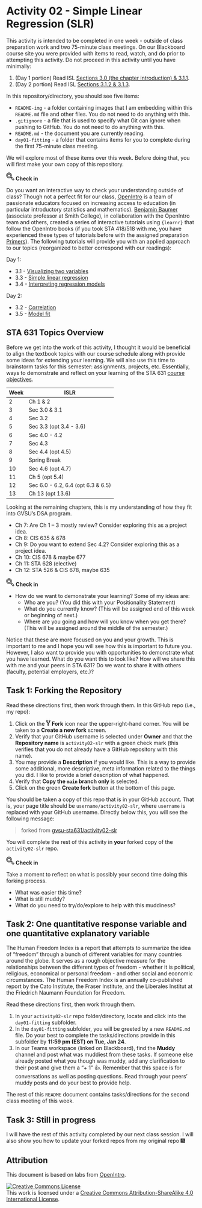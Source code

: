 Activity 02 - Simple Linear Regression (SLR)
================

This activity is intended to be completed in one week - outside of class
preparation work and two 75-minute class meetings. On our Blackboard
course site you were provided with items to read, watch, and do prior to
attempting this activity. Do not proceed in this activity until you have
minimally:

1.  (Day 1 portion) Read ISL [Sections 3.0 (the chapter introduction) &
    3.1.1](https://rdcu.be/c3STG).
2.  (Day 2 portion) Read ISL [Sections 3.1.2 &
    3.1.3](https://rdcu.be/c3STG).

In this repository/directory, you should see five items:

- `README-img` - a folder containing images that I am embedding within
  this `README.md` file and other files. You do not need to do anything
  with this.
- `.gitignore` - a file that is used to specify what Git can ignore when
  pushing to GitHub. You do not need to do anything with this.
- `README.md` - the document you are currently reading.
- `day01-fitting` - a folder that contains items for you to complete
  during the first 75-minute class meeting.
  <!-- - `day02-assessing` - a folder that contains items for you to complete during the second 75-minute class meeting. -->

We will explore most of these items over this week. Before doing that,
you will first make your own copy of this repository.

![check-in](README-img/noun-magnifying-glass.png) **Check in**

Do you want an interactive way to check your understanding outside of
class? Though not a perfect fit for our class,
[OpenIntro](https://www.openintro.org/team/) is a team of passionate
educators focused on increasing access to education (in particular
introductory statistics and mathematics). [Benjamin
Baumer](https://beanumber.github.io/www/) (associate professor at Smith
College), in collaboration with the OpenIntro team and others, created a
series of interactive tutorials using `{learnr}` that follow the
OpenIntro books (if you took STA 418/518 with me, you have experienced
these types of tutorials before with the assigned preparation
[Primers](https://posit.cloud/learn/primers)). The following tutorials
will provide you with an applied approach to our topics (reorganized to
better correspond with our readings):

Day 1:

- 3.1 - [Visualizing two
  variables](https://openintro.shinyapps.io/ims-03-model-01/)
- 3.3 - [Simple linear
  regression](https://openintro.shinyapps.io/ims-03-model-03/)
- 3.4 - [Interpreting regression
  models](https://openintro.shinyapps.io/ims-03-model-04/)

Day 2:

- 3.2 - [Correlation](https://openintro.shinyapps.io/ims-03-model-02/)
- 3.5 - [Model fit](https://openintro.shinyapps.io/ims-03-model-05/)

## STA 631 Topics Overview

Before we get into the work of this activity, I thought it would be
beneficial to align the textbook topics with our course schedule along
with provide some ideas for extending your learning. We will also use
this time to brainstorm tasks for this semester: assignments, projects,
etc. Essentially, ways to demonstrate and reflect on your learning of
the STA 631 [course
objectives](https://dykesb.netlify.app/courses/sta631/#course-objectives).

| Week | ISLR                               |
|------|------------------------------------|
| 2    | Ch 1 & 2                           |
| 3    | Sec 3.0 & 3.1                      |
| 4    | Sec 3.2                            |
| 5    | Sec 3.3 (opt 3.4 - 3.6)            |
| 6    | Sec 4.0 - 4.2                      |
| 7    | Sec 4.3                            |
| 8    | Sec 4.4 (opt 4.5)                  |
| 9    | Spring Break                       |
| 10   | Sec 4.6 (opt 4.7)                  |
| 11   | Ch 5 (opt 5.4)                     |
| 12   | Sec 6.0 - 6.2, 6.4 (opt 6.3 & 6.5) |
| 13   | Ch 13 (opt 13.6)                   |

Looking at the remaining chapters, this is my understanding of how they
fit into GVSU’s DSA program.

- Ch 7: Are Ch 1 – 3 mostly review? Consider exploring this as a project
  idea.
- Ch 8: CIS 635 & 678
- Ch 9: Do you want to extend Sec 4.2? Consider exploring this as a
  project idea.
- Ch 10: CIS 678 & maybe 677
- Ch 11: STA 628 (elective)
- Ch 12: STA 526 & CIS 678, maybe 635

![check-in](README-img/noun-magnifying-glass.png) **Check in**

- How do we want to demonstrate your learning? Some of my ideas are:
  - Who are you? (You did this with your Positionality Statement)
  - What do you currently know? (This will be assigned end of this week
    or beginning of next.)
  - Where are you going and how will you know when you get there? (This
    will be assigned around the middle of the semester.)

Notice that these are more focused on you and your growth. This is
important to me and I hope you will see how this is important to future
you. However, I also want to provide you with opportunities to
demonstrate what you have learned. What do you want this to look like?
How will we share this with me and your peers in STA 631? Do we want to
share it with others (faculty, potential employers, etc.)?

## Task 1: Forking the Repository

Read these directions first, then work through them. In this GitHub repo
(i.e., my repo):

1.  Click on the ![fork](README-img/fork-icon.png) **Fork** icon near
    the upper-right-hand corner. You will be taken to a **Create a new
    fork** screen.
2.  Verify that your GitHub username is selected under **Owner** and
    that the **Repository name** is `activity02-slr` with a green check
    mark (this verifies that you do not already have a GitHub repository
    with this name).
3.  You may provide a **Description** if you would like. This is a way
    to provide some additional, more descriptive, meta information
    related to the things you did. I like to provide a brief description
    of what happened.
4.  Verify that **Copy the `main` branch only** is selected.
5.  Click on the green **Create fork** button at the bottom of this
    page.

You should be taken a copy of this repo that is in your GitHub account.
That is, your page title should be `username/activity02-slr`, where
`username` is replaced with your GitHub username. Directly below this,
you will see the following message:

> forked from
> [gvsu-sta631/activity02-slr](https://github.com/gvsu-sta631/activity02-slr)

You will complete the rest of this activity in **your** forked copy of
the `activity02-slr` repo.

![check-in](README-img/noun-magnifying-glass.png) **Check in**

Take a moment to reflect on what is possibly your second time doing this
forking process.

- What was easier this time?
- What is still muddy?
- What do you need to try/do/explore to help with this muddiness?

## Task 2: One quantitative response variable and one quantitative explanatory variable

The Human Freedom Index is a report that attempts to summarize the idea
of “freedom” through a bunch of different variables for many countries
around the globe. It serves as a rough objective measure for the
relationships between the different types of freedom - whether it is
political, religious, economical or personal freedom - and other social
and economic circumstances. The Human Freedom Index is an annually
co-published report by the Cato Institute, the Fraser Institute, and the
Liberales Institut at the Friedrich Naumann Foundation for Freedom.

Read these directions first, then work through them.

1.  In your `activity02-slr` repo folder/directory, locate and click
    into the `day01-fitting` subfolder.
2.  In the `day01-fitting` subfolder, you will be greeted by a new
    `README.md` file. Do your best to complete the tasks/directions
    provide in this subfolder by **11:59 pm (EST) on Tue, Jan 24**.
3.  In our Teams workspace (linked on Blackboard), find the **Muddy**
    channel and post what was muddiest from these tasks. If someone else
    already posted what you though was muddy, add any clarification to
    their post and give them a “+ 1” 👍. Remember that this space is for
    conversations as well as posting questions. Read through your peers’
    muddy posts and do your best to provide help.

The rest of this `README` document contains tasks/directions for the
second class meeting of this week.

## Task 3: Still in progress

I will have the rest of this activity completed by our next class
session. I will also show you how to update your forked repos from my
original repo 🎆

## Attribution

This document is based on labs from
[OpenIntro](https://www.openintro.org/).

<a rel="license" href="http://creativecommons.org/licenses/by-sa/4.0/"><img src="https://i.creativecommons.org/l/by-sa/4.0/88x31.png"
style="border-width:0" alt="Creative Commons License" /></a><br />This
work is licensed under a
<a rel="license" href="http://creativecommons.org/licenses/by-sa/4.0/">Creative
Commons Attribution-ShareAlike 4.0 International License</a>.
